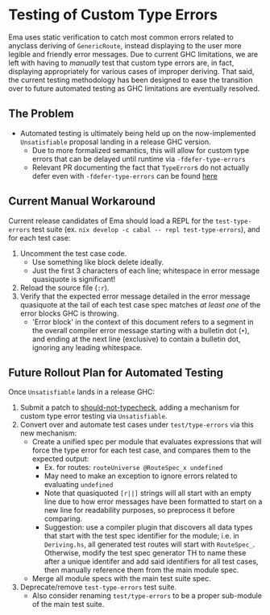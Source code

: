 # Testing of Custom Type Errors

Ema uses static verification to catch most common errors related to anyclass deriving of `GenericRoute`, instead displaying to the user more legible and friendly error messages. Due to current GHC limitations, we are left with having to _manually_ test that custom type errors are, in fact, displaying appropriately for various cases of improper deriving. That said, the current testing methodology has been designed to ease the transition over to future automated testing as GHC limitations are eventually resolved.

## The Problem

- Automated testing is ultimately being held up on the now-implemented `Unsatisfiable` proposal landing in a release GHC version.
  * Due to more formalized semantics, this will allow for custom type errors that can be delayed until runtime via `-fdefer-type-errors`
  * Relevant PR documenting the fact that `TypeError`s do not actually defer even with `-fdefer-type-errors` can be found [here](https://github.com/CRogers/should-not-typecheck/pull/15#issuecomment-502295932)

## Current Manual Workaround

Current release candidates of Ema should load a REPL for the `test-type-errors` test suite (ex. `nix develop -c cabal -- repl test-type-errors`), and for each test case:

1. Uncomment the test case code.
    * Use something like block delete ideally.
    * Just the first 3 characters of each line; whitespace in error message quasiquote is significant!
2. Reload the source file (`:r`).
3. Verify that the expected error message detailed in the error message quasiquote at the tail of each test case spec matches _at least one_ of the error blocks GHC is throwing.
    * 'Error block' in the context of this document refers to a segment in the overall compiler error message starting with a bulletin dot (`•`), and ending at the next line (exclusive) to contain a bulletin dot, ignoring any leading whitespace.

## Future Rollout Plan for Automated Testing

Once `Unsatisfiable` lands in a release GHC:
1. Submit a patch to [should-not-typecheck](https://github.com/CRogers/should-not-typecheck), adding a mechanism for custom type error testing via `Unsatisfiable`.
2. Convert over and automate test cases under `test/type-errors` via this new mechanism:
    * Create a unified spec per module that evaluates expressions that will force the type error for each test case, and compares them to the expected output:
      * Ex. for routes: `routeUniverse @RouteSpec_x undefined`
      * May need to make an exception to ignore errors related to evaluating `undefined`
      * Note that quasiquoted `[r||]` strings will all start with an empty line due to how error messages have been formatted to start on a new line for readability purposes, so preprocess it before comparing.
      * Suggestion: use a compiler plugin that discovers all data types that start with the test spec identifier for the module; i.e. in `Deriving.hs`, all generated test routes will start with `RouteSpec_`. Otherwise, modify the test spec generator TH to name these after a unique identifer and add said identifiers for all test cases, then manually reference them from the main module spec. 
    * Merge all module specs with the main test suite spec.
2. Deprecate/remove `test-type-errors` test suite.
    * Also consider renaming `test/type-errors` to be a proper sub-module of the main test suite.
